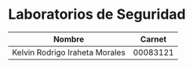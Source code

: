 # Laboratorios de Seguridad

| Nombre                                | Carnet   |
|---------------------------------------|----------|
| Kelvin Rodrigo Iraheta Morales         | 00083121 |
